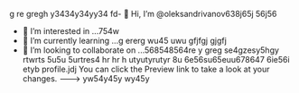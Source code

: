  g re gregh y3434y34yy34  fd- 👋 Hi, I’m @oleksandrivanov638j65j 56j56
- 👀 I’m interested in ...754w 
- 🌱 I’m currently learning ...g ererg wu45 uwu gfjfgj gjgfj
- 💞️ I’m looking to collaborate on ...568548564re y greg se4gzesy5hgy rtwrts 5u5u 5urtres4 hr hr h utyutyrutyr  8u 6e56su65euu678647 6ie56i etyb profile.jdj
You can click the Preview link to take a look at your changes.
---> yw54y45y wy45y
